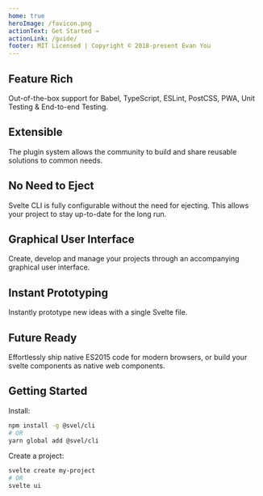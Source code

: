 ```yaml
---
home: true
heroImage: /favicon.png
actionText: Get Started →
actionLink: /guide/
footer: MIT Licensed | Copyright © 2018-present Evan You
---
```


<div class="features">
  <div class="feature">
    <h2>Feature Rich</h2>
    <p>Out-of-the-box support for Babel, TypeScript, ESLint, PostCSS, PWA, Unit Testing & End-to-end Testing.</p>
  </div>
  <div class="feature">
    <h2>Extensible</h2>
    <p>The plugin system allows the community to build and share reusable solutions to common needs.</p>
  </div>
  <div class="feature">
    <h2>No Need to Eject</h2>
    <p>Svelte CLI is fully configurable without the need for ejecting. This allows your project to stay up-to-date for the long run.</p>
  </div>
  <div class="feature">
    <h2>Graphical User Interface</h2>
    <p>Create, develop and manage your projects through an accompanying graphical user interface.</p>
  </div>
  <div class="feature">
    <h2>Instant Prototyping</h2>
    <p>Instantly prototype new ideas with a single Svelte file.</p>
  </div>
  <div class="feature">
    <h2>Future Ready</h2>
    <p>Effortlessly ship native ES2015 code for modern browsers, or build your svelte components as native web components.</p>
  </div>
</div>

## Getting Started

Install:

``` bash
npm install -g @svel/cli
# OR
yarn global add @svel/cli
```

Create a project:

``` bash
svelte create my-project
# OR
svelte ui
```

